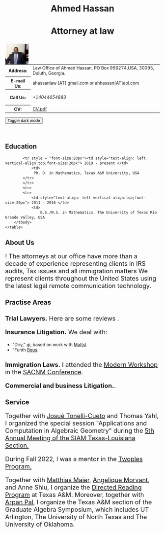 <!DOCTYPE html PUBLIC "-//W3C//DTD XHTML 1.1//EN"
  "http://www.w3.org/TR/xhtml11/DTD/xhtml11.dtd">

<html xmlns="http://www.w3.org/1999/xhtml" xml:lang="en">

<head>
 <meta charset="UTF-8">
 <meta http-equiv="X-UA-Compatible" content="IE=edge">
 <meta name="viewport" content="width=device-width, initial-scale=1.0">
<style type="text/css">

body {
  padding: 25px;
  background-color: whitesmoke;
  color: black;
  font-size: 20px;
}
.contactsearch {
 visibility:hidden;
} 

.dark-mode {
  background-color: black;
  color: whitesmoke;
}
  
h1 {color: Maroon;}
</style>
</head>

<!-- BEGIN CONTENT HERE -->

<h1 class="pageTitle" style="text-align:center;">Ahmed Hassan</h1>
<h1 class="pageTitle" style="text-align:center;">Attorney at law</h1>
<div>
<!-- Photograph -->
<img class="img-responsive" src="hassan_photo.jpg" width="15%" alt="hassan_photo.jpg"
     style="position:relative;float:left;padding-right:5px;padding-top:5px;"/>
<!-- Contact info -->
<table>
<tr><!-- Office -->
<th style=> Address:</th>
<td> Law Office of Ahmed Hassan, PO Box 956274,USA, 30095, Duluth, Georgia. </td>
</tr>
<tr><!-- Obfuscate your e-mail address to reduce spam -->
<th style=>E-mail Us:</th>
<td> ahassanlaw [AT] gmail.com or ahhassan[AT]aol.com </td>
</tr>
<tr><!-- Call us -->
<th style="text-align: vertical-align:top">Call Us:</th>
<td style="vertical-align: top">

<i>  +14044654883 </i>
</td>
</tr>
<tr><!-- Link to your CV -->
<th>CV:</th>
<td><a href="hassan_CV.pdf">CV.pdf</a></td>
</tr>
</table>
</div>

<button onclick="myFunction()">Toggle dark mode</button>

<script>
function myFunction() {
   var element = document.body;
   element.classList.toggle("dark-mode");
}
</script>

<!-- Break -->
<p><br style="clear: both;"/></p>

<h2>Education</h2>
    <table cellpadding="3">
        <tbody style = "font-size:20px">

            <tr style = "font-size:20px"><td style="text-align: left vertical-align:top;font-size:20px"> 2019 - present </td>
                <td>
                 Ph. D. in Mathematics, Texas A&M University, USA
            </tr>
            </tr>
            <tr>
            <tr>
                <td style="text-align: left vertical-align:top;font-size:20px"> 2011 - 2016 </td>
                <td> 
                    B.S./M.S. in Mathematics, The University of Texas Rio Grande Valley, USA
        </tbody>
    </table>


  <h2>About Us </h2> 

<tbody> 

<p style="font-size:20px">! The attorneys at our office have more than a decade of experience representing clients in IRS audits, Tax issues and all immigration matters We represent clients throughout the United States using the latest legal remote communication technology.
</p>

  <h2> Practise Areas</h2>

<p style="font-size:28px">

</p>
<p style="font-size:20px"> <b> Trial Lawyers.</b> Here are some reviews <a href="https://icerm.br.edu/events/h23-agst/"> </a> .
</p>

<p style="font-size:20px"> <b> Insurance Litigation.</b> We deal with: 
<ul>
  <li>"Diry," gi, based on work with <a href="https://mattst.github.io/">Mattst</a> </li>

  <li>"Funth <a href="https://bmpus.com/">Beus</a>.</li>
</ul>
</p>

<p style="font-size:28px">

</p>
<p style="font-size:20px"> <b> Immigration Laws.</b> I attended the <a href="https://www.msr/1056">Modern  Workshop</a> in the <a href="https://www.saonference">SACNM Conference</a>.
</p>

</p>
<p style="font-size:20px"> <b> Commercial and business Litigation.</b>.
</p>

 <!--p style="font-size:20px"> Matst, Fre and I are . Together with <a href="https://sites.google.com/view/wencail/home">Weai iu</a> and <a href="https://sites.google.com/view/rodatos/">Rotos</a>,  <a href="https://sites.google.com/site/jaklman/">Jallman</a>, <a href="https://users.math.msu.edu/users/ikkov/">Ilyvskiy</a>
  </p-->
  
 
  
<h2>Service</h2>
<p style="font-size:20px">Together with <a href="https://tonellicueto.xyz/">Josué Tonelli-Cueto</a> and Thomas Yahl, I organized the special session "Applications and Computation in Algebraic Geometry" during the <a href="https://www.math.uh.edu/siamtxla22/index.shtml">5th Annual Meeting of the SIAM Texas-Louisiana Section.</a>

<p style="font-size: 20px">During Fall 2022, I was a mentor in the <a href="https://sites.google.com/view/twoples/">Twoples Program.</a>
</p>

<p style="font-size: 20px">Together with <a href="https://people.tamu.edu/~maier/">Matthias Maier</a>, <a href="https://www.math.tamu.edu/directory/formalpg.php?user=mae4102">Angelique Morvant</a>, and Anne Shiu, I organize the <a href="https://www.math.tamu.edu/undergraduate/drp/">Directed Reading Program</a> at Texas A&M. Moreover, together with <a href="https://arpan-pal.github.io/">Arpan Pal</a>, I organize the Texas A&M section of the Graduate Algebra Symposium, which includes UT Arlington, The University of North Texas and The University of Oklahoma.</p>
</tbody>

<!-- ===================== END YOUR CONTENT HERE ===================== -->
</body>
</html>
</div>


